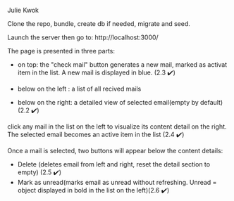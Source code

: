 Julie Kwok


Clone the repo, bundle, create db if needed, migrate and seed.

Launch the server then go to: http://localhost:3000/

The page is presented in three parts:

* on top: the "check mail" button generates a new mail, marked as activat item in the list. A new mail is displayed in blue. (2.3 :heavy_check_mark:)

* below on the left : a list of all recived mails

* below on the right: a detailed view of selected email(empty by default) (2.2 :heavy_check_mark:)


click any mail in the list on the left to visualize its content detail on the right. The selected email becomes an active item in the list (2.4 :heavy_check_mark:)

Once a mail is selected, two buttons will appear below the content details:

* Delete (deletes email from left and right, reset the detail section to empty) (2.5 :heavy_check_mark:)
* Mark as unread(marks email as unread without refreshing. Unread = object displayed in bold in the list on the left)(2.6 :heavy_check_mark:)
